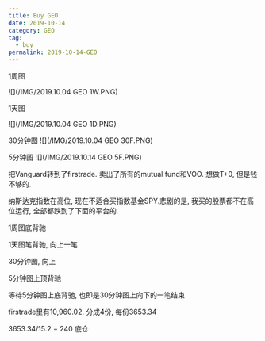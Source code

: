 ```yaml
---
title: Buy GEO
date: 2019-10-14
category: GEO
tag:
  - buy
permalink: 2019-10-14-GEO
---
```


1周图

![](/IMG/2019.10.04 GEO 1W.PNG)

1天图

![](/IMG/2019.10.04 GEO 1D.PNG)

30分钟图
![](/IMG/2019.10.04 GEO 30F.PNG)

5分钟图
![](/IMG/2019.10.14 GEO 5F.PNG)

把Vanguard转到了firstrade. 卖出了所有的mutual fund和VOO. 想做T+0, 但是钱不够的.

纳斯达克指数在高位, 现在不适合买指数基金SPY.悲剧的是, 我买的股票都不在高位运行, 全部都跌到了下面的平台的.

1周图底背驰

1天图笔背驰, 向上一笔

30分钟图, 向上

5分钟图上顶背驰

等待5分钟图上底背驰, 也即是30分钟图上向下的一笔结束

firstrade里有10,960.02. 分成4份, 每份3653.34

3653.34/15.2 = 240 底仓
